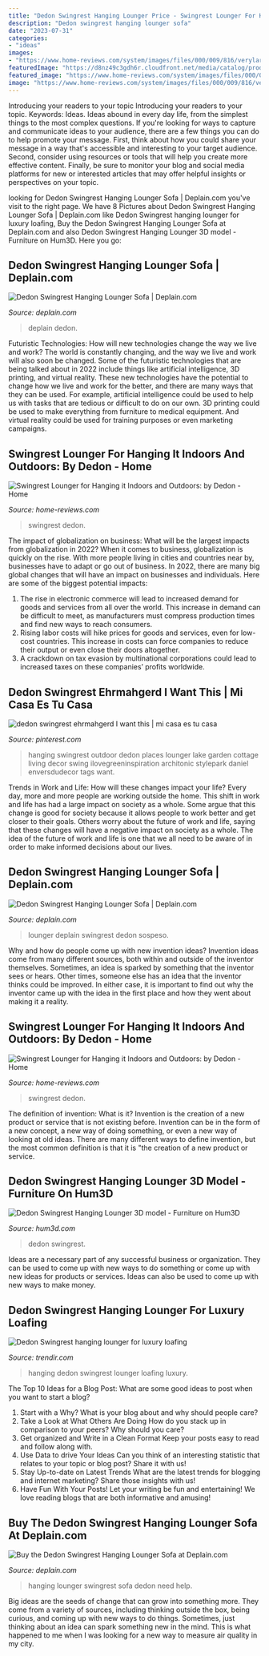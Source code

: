 ```yaml
---
title: "Dedon Swingrest Hanging Lounger Price - Swingrest Lounger For Hanging It Indoors And Outdoors: By Dedon"
description: "Dedon swingrest hanging lounger sofa"
date: "2023-07-31"
categories:
- "ideas"
images:
- "https://www.home-reviews.com/system/images/files/000/009/816/verylarge/SWINGREST_4.jpg?1499939706"
featuredImage: "https://d8nz49c3gdh6r.cloudfront.net/media/catalog/product/cache/1/image/9df78eab33525d08d6e5fb8d27136e95/s/w/swingrest.jpg"
featured_image: "https://www.home-reviews.com/system/images/files/000/009/814/medium/SWINGREST_2.jpg?1499939704"
image: "https://www.home-reviews.com/system/images/files/000/009/816/verylarge/SWINGREST_4.jpg?1499939706"
---
```



Introducing your readers to your topic
Introducing your readers to your topic. Keywords: Ideas. Ideas abound in every day life, from the simplest things to the most complex questions. If you're looking for ways to capture and communicate ideas to your audience, there are a few things you can do to help promote your message. First, think about how you could share your message in a way that's accessible and interesting to your target audience. Second, consider using resources or tools that will help you create more effective content. Finally, be sure to monitor your blog and social media platforms for new or interested articles that may offer helpful insights or perspectives on your topic.

	

		
looking for Dedon Swingrest Hanging Lounger Sofa | Deplain.com you've visit to the right page. We have 8 Pictures about Dedon Swingrest Hanging Lounger Sofa | Deplain.com like Dedon Swingrest hanging lounger for luxury loafing, Buy the Dedon Swingrest Hanging Lounger Sofa at Deplain.com and also Dedon Swingrest Hanging Lounger 3D model - Furniture on Hum3D. Here you go:
		
    
## Dedon Swingrest Hanging Lounger Sofa | Deplain.com

<img loading=lazy src="https://res.cloudinary.com/deplain/image/upload/dpr_1.0,f_auto,fl_lossy,q_auto/media/customoptions/114/35310/20/DEDON_DOTS_terra_802.jpg" onerror="this.onerror=null;this.src='https://tse3.mm.bing.net/th?id=OIP.WAZkVApdWhWN1b8VtPN3XgAAAA&amp;pid=15.1';" alt="Dedon Swingrest Hanging Lounger Sofa | Deplain.com">

_Source: deplain.com_

>deplain dedon. 

	

Futuristic Technologies: How will new technologies change the way we live and work?
The world is constantly changing, and the way we live and work will also soon be changed. Some of the futuristic technologies that are being talked about in 2022 include things like artificial intelligence, 3D printing, and virtual reality. These new technologies have the potential to change how we live and work for the better, and there are many ways that they can be used. For example, artificial intelligence could be used to help us with tasks that are tedious or difficult to do on our own. 3D printing could be used to make everything from furniture to medical equipment. And virtual reality could be used for training purposes or even marketing campaigns.

    
## Swingrest Lounger For Hanging It Indoors And Outdoors: By Dedon - Home

<img loading=lazy src="https://www.home-reviews.com/system/images/files/000/009/816/verylarge/SWINGREST_4.jpg?1499939706" onerror="this.onerror=null;this.src='https://tse4.mm.bing.net/th?id=OIP.lLJ6lpi7cegB8D3suxflPAHaE4&amp;pid=15.1';" alt="Swingrest Lounger for Hanging it Indoors and Outdoors: by Dedon - Home">

_Source: home-reviews.com_

>swingrest dedon. 

	

The impact of globalization on business: What will be the largest impacts from globalization in 2022?
When it comes to business, globalization is quickly on the rise. With more people living in cities and countries near by, businesses have to adapt or go out of business. In 2022, there are many big global changes that will have an impact on businesses and individuals. Here are some of the biggest potential impacts: 
1) The rise in electronic commerce will lead to increased demand for goods and services from all over the world. This increase in demand can be difficult to meet, as manufacturers must compress production times and find new ways to reach consumers. 
2) Rising labor costs will hike prices for goods and services, even for low-cost countries. This increase in costs can force companies to reduce their output or even close their doors altogether. 
3) A crackdown on tax evasion by multinational corporations could lead to increased taxes on these companies’ profits worldwide.

    
## Dedon Swingrest Ehrmahgerd I Want This | Mi Casa Es Tu Casa

<img loading=lazy src="https://s-media-cache-ak0.pinimg.com/564x/ab/82/f7/ab82f715d50d5341336209e833f6a9ae.jpg" onerror="this.onerror=null;this.src='https://tse3.mm.bing.net/th?id=OIP.-nBVbpDnphEwebi0-QzDWgHaLH&amp;pid=15.1';" alt="dedon swingrest ehrmahgerd I want this | mi casa es tu casa">

_Source: pinterest.com_

>hanging swingrest outdoor dedon places lounger lake garden cottage living decor swing ilovegreeninspiration architonic stylepark daniel enversdudecor tags want. 

	

Trends in Work and Life: How will these changes impact your life?
Every day, more and more people are working outside the home. This shift in work and life has had a large impact on society as a whole. Some argue that this change is good for society because it allows people to work better and get closer to their goals. Others worry about the future of work and life, saying that these changes will have a negative impact on society as a whole. The idea of the future of work and life is one that we all need to be aware of in order to make informed decisions about our lives.

    
## Dedon Swingrest Hanging Lounger Sofa | Deplain.com

<img loading=lazy src="https://www.deplain.com/media/catalog/product/cache/1/thumbnail/757x757/9df78eab33525d08d6e5fb8d27136e95/0/9/091100000_canopy_for_hanging_lounger_02_b86f0c9cc0_197f3512ed.jpg" onerror="this.onerror=null;this.src='https://tse4.mm.bing.net/th?id=OIP.YunohSe-Ad0wGBywJtlUgAHaHa&amp;pid=15.1';" alt="Dedon Swingrest Hanging Lounger Sofa | Deplain.com">

_Source: deplain.com_

>lounger deplain swingrest dedon sospeso. 

	

Why and how do people come up with new invention ideas?
Invention ideas come from many different sources, both within and outside of the inventor themselves. Sometimes, an idea is sparked by something that the inventor sees or hears. Other times, someone else has an idea that the inventor thinks could be improved. In either case, it is important to find out why the inventor came up with the idea in the first place and how they went about making it a reality.

    
## Swingrest Lounger For Hanging It Indoors And Outdoors: By Dedon - Home

<img loading=lazy src="https://www.home-reviews.com/system/images/files/000/009/814/medium/SWINGREST_2.jpg?1499939704" onerror="this.onerror=null;this.src='https://tse2.mm.bing.net/th?id=OIP.ODx-6Mr3-iw5P_TBhIBRfAEzDL&amp;pid=15.1';" alt="Swingrest Lounger for Hanging it Indoors and Outdoors: by Dedon - Home">

_Source: home-reviews.com_

>swingrest dedon. 

	

The definition of invention: What is it?
Invention is the creation of a new product or service that is not existing before. Invention can be in the form of a new concept, a new way of doing something, or even a new way of looking at old ideas. There are many different ways to define invention, but the most common definition is that it is "the creation of a new product or service.

    
## Dedon Swingrest Hanging Lounger 3D Model - Furniture On Hum3D

<img loading=lazy src="https://cdn.hum3d.com/wp-content/uploads/Furniture/Dedon/012_Dedon_Swingrest_Hanging_Lounger/Dedon_Swingrest_Hanging_Lounger_1000_0002.jpg" onerror="this.onerror=null;this.src='https://tse3.mm.bing.net/th?id=OIP.GjHwweqrdfZ1dX4AO_eNwAHaHa&amp;pid=15.1';" alt="Dedon Swingrest Hanging Lounger 3D model - Furniture on Hum3D">

_Source: hum3d.com_

>dedon swingrest. 

	

Ideas are a necessary part of any successful business or organization. They can be used to come up with new ways to do something or come up with new ideas for products or services. Ideas can also be used to come up with new ways to make money.

    
## Dedon Swingrest Hanging Lounger For Luxury Loafing

<img loading=lazy src="https://cdn.trendir.com/wp-content/uploads/old/archives/swingrest-hanging-lounger-from-dedon-1.jpg" onerror="this.onerror=null;this.src='https://tse4.mm.bing.net/th?id=OIP.auaxNLA46a1TAiIERYOdxAHaE4&amp;pid=15.1';" alt="Dedon Swingrest hanging lounger for luxury loafing">

_Source: trendir.com_

>hanging dedon swingrest lounger loafing luxury. 

	

The Top 10 Ideas for a Blog Post: What are some good ideas to post when you want to start a blog?
1. Start with a Why?
What is your blog about and why should people care? 
2. Take a Look at What Others Are Doing
How do you stack up in comparison to your peers? Why should you care? 
3. Get organized and Write in a Clean Format
Keep your posts easy to read and follow along with. 
4. Use Data to drive Your Ideas
Can you think of an interesting statistic that relates to your topic or blog post? Share it with us! 
5. Stay Up-to-date on Latest Trends
What are the latest trends for blogging and internet marketing? Share those insights with us! 
6. Have Fun With Your Posts!
Let your writing be fun and entertaining! We love reading blogs that are both informative and amusing!

    
## Buy The Dedon Swingrest Hanging Lounger Sofa At Deplain.com

<img loading=lazy src="https://d8nz49c3gdh6r.cloudfront.net/media/catalog/product/cache/1/image/9df78eab33525d08d6e5fb8d27136e95/s/w/swingrest.jpg" onerror="this.onerror=null;this.src='https://tse4.mm.bing.net/th?id=OIP.pfAaVRpkriHl2LeXowHgCgHaJN&amp;pid=15.1';" alt="Buy the Dedon Swingrest Hanging Lounger Sofa at Deplain.com">

_Source: deplain.com_

>hanging lounger swingrest sofa dedon need help. 

	

Big ideas are the seeds of change that can grow into something more. They come from a variety of sources, including thinking outside the box, being curious, and coming up with new ways to do things. Sometimes, just thinking about an idea can spark something new in the mind. This is what happened to me when I was looking for a new way to measure air quality in my city.

